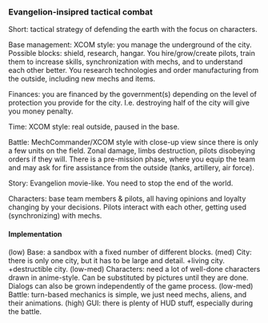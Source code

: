 ### Evangelion-insipred tactical combat
Short: tactical strategy of defending the earth with the focus on characters.

Base management: XCOM style: you manage the underground of the city. Possible blocks: shield, research, hangar. You hire/grow/create pilots, train them to increase skills, synchronization with mechs, and to understand each other better. You research technologies and order manufacturing from the outside, including new mechs and items.

Finances: you are financed by the government(s) depending on the level of protection you provide for the city. I.e. destroying half of the city will give you money penalty.

Time: XCOM style: real outside, paused in the base.

Battle: MechCommander/XCOM style with close-up view since there is only a few units on the field. Zonal damage, limbs destruction, pilots disobeying orders if they will. There is a pre-mission phase, where you equip the team and may ask for fire assistance from the outside (tanks, artillery, air force).

Story: Evangelion movie-like. You need to stop the end of the world.

Characters: base team members & pilots, all having opinions and loyalty changing by your decisions. Pilots interact with each other, getting used (synchronizing) with mechs.

#### Implementation
(low) Base: a sandbox with a fixed number of different blocks.
(med) City: there is only one city, but it has to be large and detail. +living city. +destructible city.
(low-med) Characters: need a lot of well-done characters drawn in anime-style. Can be substituted by pictures until they are done. Dialogs can also be grown independently of the game process.
(low-med) Battle: turn-based mechanics is simple, we just need mechs, aliens, and their animations.
(high) GUI: there is plenty of HUD stuff, especially during the battle.
